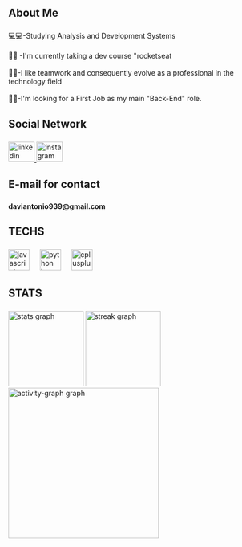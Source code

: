 <h2 align="left">About Me</h2>

###

<p align="left">💻💻-Studying Analysis and Development Systems<br><br>🚀🚀 -I'm currently taking a dev course "rocketseat <br><br>🏢🏢-I like teamwork and consequently evolve as a professional in the technology field<br><br>🚧🚧-I'm looking for a First Job as my main "Back-End" role.</p>

###

<p align="left"></p>

###

<h2 align="left">Social Network</h2>

###

<div align="left">
  <a href="https://www.linkedin.com/in/andavidantas/" target="_blank">
    <img src="https://raw.githubusercontent.com/maurodesouza/profile-readme-generator/master/src/assets/icons/social/linkedin/default.svg" width="52" height="40" alt="linkedin logo"  />
  </a>
  <a href="https://www.instagram.com/daviytd13/" target="_blank">
    <img src="https://raw.githubusercontent.com/maurodesouza/profile-readme-generator/master/src/assets/icons/social/instagram/default.svg" width="52" height="40" alt="instagram logo"  />
  </a>
</div>

###

<h2 align="left">E-mail for contact</h2>

###

<h4 align="left">daviantonio939@gmail.com</h4>

###

<h2 align="left">TECHS</h2>

###

<div align="left">
  <img src="https://cdn.jsdelivr.net/gh/devicons/devicon/icons/javascript/javascript-original.svg" height="42" alt="javascript logo"  />
  <img width="13" />
  <img src="https://cdn.jsdelivr.net/gh/devicons/devicon/icons/python/python-original.svg" height="42" alt="python logo"  />
  <img width="13" />
  <img src="https://cdn.jsdelivr.net/gh/devicons/devicon/icons/cplusplus/cplusplus-original.svg" height="42" alt="cplusplus logo"  />
</div>

###

<h2 align="left">STATS</h2>

###

<div align="left">
  <img src="https://github-readme-stats.vercel.app/api?username=davidantas27&hide_title=false&hide_rank=false&show_icons=true&include_all_commits=true&count_private=true&disable_animations=false&theme=gruvbox&locale=en&hide_border=false&order=1" height="150" alt="stats graph"  />
  <img src="https://streak-stats.demolab.com?user=davidantas27&locale=en&mode=daily&theme=gruvbox&hide_border=true&border_radius=5&order=3" height="150" alt="streak graph"  />
  <img src="https://github-readme-activity-graph.vercel.app/graph?username=davidantas27&radius=16&theme=gruvbox&area=true&order=5" height="300" alt="activity-graph graph"  />
</div>

###

